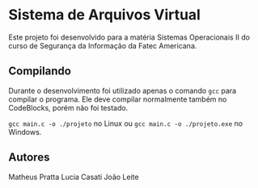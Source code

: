 # Sistema de Arquivos Virtual

Este projeto foi desenvolvido para a matéria Sistemas Operacionais II do curso de Segurança da Informação da Fatec Americana.

## Compilando

Durante o desenvolvimento foi utilizado apenas o comando `gcc` para compilar o programa. Ele deve compilar normalmente também no CodeBlocks, porém não foi testado.

`gcc main.c -o ./projeto` no Linux ou `gcc main.c -o ./projeto.exe` no Windows.

## Autores

Matheus Pratta
Lucia Casati
João Leite